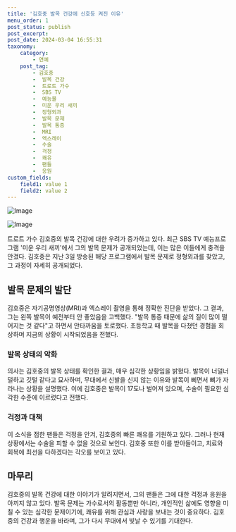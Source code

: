 ```yaml
---
title: '김호중 발목 건강에 신호등 켜진 이유'
menu_order: 1
post_status: publish
post_excerpt: 
post_date: 2024-03-04 16:55:31
taxonomy:
    category:
        - 연예
    post_tag:
        - 김호중
        -  발목 건강
        -  트로트 가수
        -  SBS TV
        -  예능물
        -  미운 우리 새끼
        -  정형외과
        -  발목 문제
        -  발목 통증
        -  MRI
        -  엑스레이
        -  수술
        -  걱정
        -  쾌유
        -  팬들
        -  응원
custom_fields:
    field1: value 1
    field2: value 2
---
```


![Image](https://mimgnews.pstatic.net/image/003/2024/03/04/NISI20240303_0001492410_web_20240303235912_20240304001006207.jpg?type=w540)

![Image](https://ssl.pstatic.net/mimgnews/image/003/2024/03/04/NISI20240303_0001492409_web_20240303235901_20240304001006211.jpg?type=w540)

트로트 가수 김호중의 발목 건강에 대한 우려가 증가하고 있다. 최근 SBS TV 예능프로그램 '미운 우리 새끼'에서 그의 발목 문제가 공개되었는데, 이는 많은 이들에게 충격을 안겼다. 김호중은 지난 3일 방송된 해당 프로그램에서 발목 문제로 정형외과를 찾았고, 그 과정이 자세히 공개되었다. 
## 발목 문제의 발단
김호중은 자기공명영상(MRI)과 엑스레이 촬영을 통해 정확한 진단을 받았다. 그 결과, 그는 왼쪽 발목이 예전부터 안 좋았음을 고백했다. "발목 통증 때문에 삶의 질이 많이 떨어지는 것 같다"고 하면서 안타까움을 토로했다. 초등학교 때 발목을 다쳤던 경험을 회상하며 지금의 상황이 시작되었음을 전했다.
### 발목 상태의 악화
의사는 김호중의 발목 상태를 확인한 결과, 매우 심각한 상황임을 밝혔다. 발목이 너덜너덜하고 깃털 같다고 묘사하며, 무대에서 신발을 신지 않는 이유와 발목이 삐면서 뼈가 자라나는 상황을 설명했다. 이에 김호중은 발목이 17도나 벌어져 있으며, 수술이 필요한 심각한 수준에 이르렀다고 전했다.
### 걱정과 대책
이 소식을 접한 팬들은 걱정을 안겨, 김호중의 빠른 쾌유를 기원하고 있다. 그러나 현재 상황에서는 수술을 피할 수 없을 것으로 보인다. 김호중 또한 이를 받아들이고, 치료와 회복에 최선을 다하겠다는 각오를 보이고 있다.
## 마무리
김호중의 발목 건강에 대한 이야기가 알려지면서, 그의 팬들은 그에 대한 걱정과 응원을 아끼지 않고 있다. 발목 문제는 가수로서의 활동뿐만 아니라, 개인적인 삶에도 영향을 미칠 수 있는 심각한 문제이기에, 쾌유를 위해 관심과 사랑을 보내는 것이 중요하다. 김호중의 건강과 행운을 바라며, 그가 다시 무대에서 빛날 수 있기를 기대한다.
